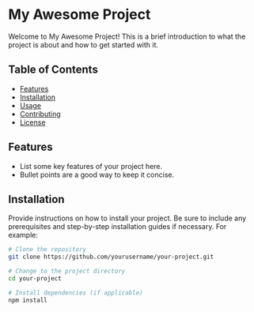 # My Awesome Project

Welcome to My Awesome Project! This is a brief introduction to what the project is about and how to get started with it.

## Table of Contents

- [Features](#features)
- [Installation](#installation)
- [Usage](#usage)
- [Contributing](#contributing)
- [License](#license)

## Features

- List some key features of your project here.
- Bullet points are a good way to keep it concise.

## Installation

Provide instructions on how to install your project. Be sure to include any prerequisites and step-by-step installation guides if necessary. For example:

```bash
# Clone the repository
git clone https://github.com/yourusername/your-project.git

# Change to the project directory
cd your-project

# Install dependencies (if applicable)
npm install

